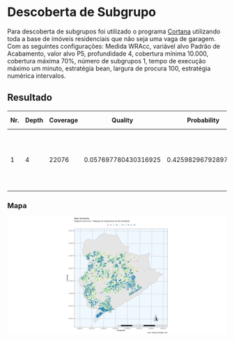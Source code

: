 # Descoberta de Subgrupo

Para descoberta de subgrupos foi utilizado o programa [Cortana](https://datamining.liacs.nl/cortana.html) utilizando toda a base de imóveis residenciais que não seja uma vaga de garagem. Com as seguintes configurações:
Medida WRAcc, variável alvo Padrão de Acabamento, valor alvo P5, profundidade 4, cobertura mínima 10.000, cobertura máxima 70%, número de subgrupos 1, tempo de execução máximo um minuto, estratégia bean, largura de procura 100, estratégia numérica intervalos.

## Resultado
Nr.|Depth|Coverage|Quality|Probability|Positives|p-Value|Conditions
--|--|--|--|--|--|--|--
1|4|22076|0.057697780430316925|0.42598296792897267|9404.0|NaN|AREA_CONSTRUCAO in (240.36, 6946.03] AND AREA_TERRENO in (449.49, 21167.36] AND X in (608895.7, 614244.56] AND Y in (-inf, 7796310.0]

### Mapa
![alt Perfil por Regionais](https://raw.githubusercontent.com/guinamen/aprendizado/main/Imagens/cortana.png)
